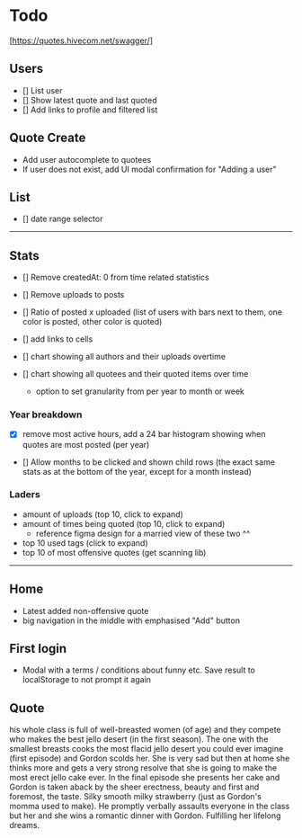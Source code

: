 # Todo

[https://quotes.hivecom.net/swagger/]

## Users

- [] List user
- [] Show latest quote and last quoted
- [] Add links to profile and filtered list

## Quote Create

- Add user autocomplete to quotees
- If user does not exist, add UI modal confirmation for "Adding a user"

## List

- [] date range selector

---

## Stats

<!-- https://jokler.xyz/f/Iqe2F+ru/svg -->

<!-- https://www.chartjs.org/docs/latest/general/fonts.html -->

- [] Remove createdAt: 0 from time related statistics

- [] Remove uploads to posts
- [] Ratio of posted x uploaded (list of users with bars next to them, one color is posted, other color is quoted)

- [] add links to cells
- [] chart showing all authors and their uploads overtime
- [] chart showing all quotees and their quoted items over time

  - option to set granularity from per year to month or week

### Year breakdown

- [x] remove most active hours, add a 24 bar histogram showing when quotes are most posted (per year)
- [] Allow months to be clicked and shown child rows (the exact same stats as at the bottom of the year, except for a month instead)

### Laders

- amount of uploads (top 10, click to expand)
- amount of times being quoted (top 10, click to expand)
  - reference figma design for a married view of these two ^^
- top 10 used tags (click to expand)
- top 10 of most offensive quotes (get scanning lib)

---

## Home

- Latest added non-offensive quote
- big navigation in the middle with emphasised "Add" button

## First login

- Modal with a terms / conditions about funny etc. Save result to localStorage to not prompt it again

## Quote

his whole class is full of well-breasted women (of age) and they compete who makes the best jello desert (in the first season). The one with the smallest breasts cooks the most flacid jello desert you could ever imagine (first episode) and Gordon scolds her. She is very sad but then at home she thinks more and gets a very strong resolve that she is going to make the most erect jello cake ever. In the final episode she presents her cake and Gordon is taken aback by the sheer erectness, beauty and first and foremost, the taste. Silky smooth milky strawberry (just as Gordon's momma used to make). He promptly verbally assaults everyone in the class but her and she wins a romantic dinner with Gordon. Fulfilling her lifelong dreams. 